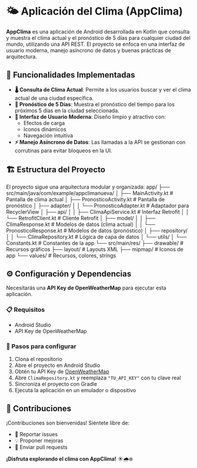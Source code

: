 # 🌤️ Aplicación del Clima (AppClima) 

**AppClima** es una aplicación de Android desarrollada en Kotlin que consulta y muestra el clima actual y el pronóstico de 5 días para cualquier ciudad del mundo, utilizando una API REST. El proyecto se enfoca en una interfaz de usuario moderna, manejo asíncrono de datos y buenas prácticas de arquitectura.

## 🚀 Funcionalidades Implementadas

- **🌡️ Consulta de Clima Actual**: Permite a los usuarios buscar y ver el clima actual de una ciudad específica.
- **📅 Pronóstico de 5 Días**: Muestra el pronóstico del tiempo para los próximos 5 días en la ciudad seleccionada.
- **🎨 Interfaz de Usuario Moderna**: Diseño limpio y atractivo con:
  - Efectos de carga
  - Iconos dinámicos
  - Navegación intuitiva
- **⚡ Manejo Asíncrono de Datos**: Las llamadas a la API se gestionan con corrutinas para evitar bloqueos en la UI.

## 🏗️ Estructura del Proyecto

El proyecto sigue una arquitectura modular y organizada:
app/
├── src/main/java/com/example/appclimanueva/
│ ├── MainActivity.kt # Pantalla de clima actual
│ ├── PronosticoActivity.kt # Pantalla de pronóstico
│ ├── adapter/
│ │ └── PronosticoAdapter.kt # Adaptador para RecyclerView
│ ├── api/
│ │ ├── ClimaApiService.kt # Interfaz Retrofit
│ │ └── RetrofitClient.kt # Cliente Retrofit
│ ├── model/
│ │ ├── ClimaResponse.kt # Modelos de datos (clima actual)
│ │ └── PronosticoResponse.kt # Modelos de datos (pronóstico)
│ ├── repository/
│ │ └── ClimaRepository.kt # Lógica de capa de datos
│ └── utils/
│ └── Constants.kt # Constantes de la app
└── src/main/res/
├── drawable/ # Recursos gráficos
├── layout/ # Layouts XML
├── mipmap/ # Iconos de app
└── values/ # Recursos, colores, strings


## ⚙️ Configuración y Dependencias

Necesitarás una **API Key de OpenWeatherMap** para ejecutar esta aplicación.

### 📋 Requisitos
- Android Studio
- API Key de OpenWeatherMap

### 🔧 Pasos para configurar
1. Clona el repositorio
2. Abre el proyecto en Android Studio
3. Obtén tu API Key de [OpenWeatherMap](https://openweathermap.org/)
4. Abre `ClimaRepository.kt` y reemplaza `"TU_API_KEY"` con tu clave real
5. Sincroniza el proyecto con Gradle
6. Ejecuta la aplicación en un emulador o dispositivo

## 🤝 Contribuciones
¡Contribuciones son bienvenidas! Siéntete libre de:
- 🐛 Reportar issues
- 💡 Proponer mejoras
- 🔄 Enviar pull requests

**¡Disfruta explorando el clima con AppClima!** ☀️🌧️❄️
